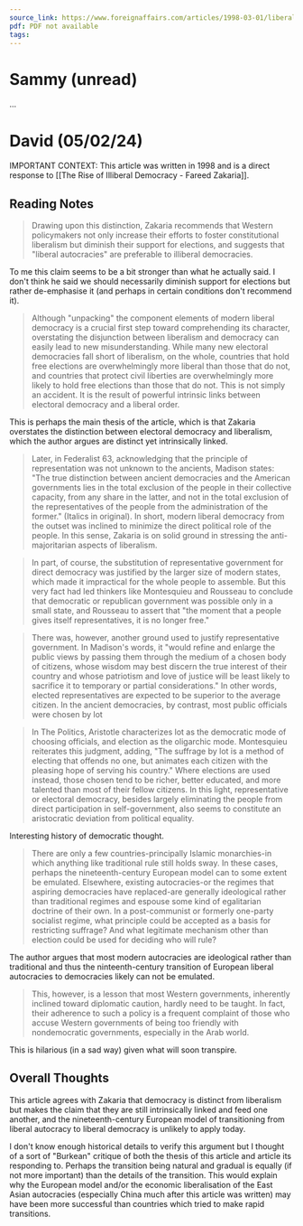 ```yaml
---
source_link: https://www.foreignaffairs.com/articles/1998-03-01/liberalism-and-democracy-cant-have-one-without-other
pdf: PDF not available
tags:
---
```

# Sammy (unread)

...

# David (05/02/24)

IMPORTANT CONTEXT: This article was written in 1998 and is a direct response to [[The Rise of Illiberal Democracy - Fareed Zakaria]].

## Reading Notes

>Drawing upon this distinction, Zakaria recommends that Western policymakers not only increase their efforts to foster constitutional liberalism but diminish their support for elections, and suggests that "liberal autocracies" are preferable to illiberal democracies.

To me this claim seems to be a bit stronger than what he actually said. I don't think he said we should necessarily diminish support for elections but rather de-emphasise it (and perhaps in certain conditions don't recommend it).

> Although "unpacking" the component elements of modern liberal democracy is a crucial first step toward comprehending its character, overstating the disjunction between liberalism and democracy can easily lead to new misunderstanding. While many new electoral democracies fall short of liberalism, on the whole, countries that hold free elections are overwhelmingly more liberal than those that do not, and countries that protect civil liberties are overwhelmingly more likely to hold free elections than those that do not. This is not simply an accident. It is the result of powerful intrinsic links between electoral democracy and a liberal order.

This is perhaps the main thesis of the article, which is that Zakaria overstates the distinction between electoral democracy and liberalism, which the author argues are distinct yet intrinsically linked. 

>Later, in Federalist 63, acknowledging that the principle of representation was not unknown to the ancients, Madison states: "The true distinction between ancient democracies and the American governments lies in the total exclusion of the people in their collective capacity, from any share in the latter, and not in the total exclusion of the representatives of the people from the administration of the former." (Italics in original). In short, modern liberal democracy from the outset was inclined to minimize the direct political role of the people. In this sense, Zakaria is on solid ground in stressing the anti-majoritarian aspects of liberalism.

>In part, of course, the substitution of representative government for direct democracy was justified by the larger size of modern states, which made it impractical for the whole people to assemble. But this very fact had led thinkers like Montesquieu and Rousseau to conclude that democratic or republican government was possible only in a small state, and Rousseau to assert that "the moment that a people gives itself representatives, it is no longer free." 

>There was, however, another ground used to justify representative government. In Madison's words, it "would refine and enlarge the public views by passing them through the medium of a chosen body of citizens, whose wisdom may best discern the true interest of their country and whose patriotism and love of justice will be least likely to sacrifice it to temporary or partial considerations." In other words, elected representatives are expected to be superior to the average citizen. In the ancient democracies, by contrast, most public officials were chosen by lot

>In The Politics, Aristotle characterizes lot as the democratic mode of choosing officials, and election as the oligarchic mode. Montesquieu reiterates this judgment, adding, "The suffrage by lot is a method of electing that offends no one, but animates each citizen with the pleasing hope of serving his country." Where elections are used instead, those chosen tend to be richer, better educated, and more talented than most of their fellow citizens. In this light, representative or electoral democracy, besides largely eliminating the people from direct participation in self-government, also seems to constitute an aristocratic deviation from political equality.

Interesting history of democratic thought.

>There are only a few countries-principally Islamic monarchies-in which anything like traditional rule still holds sway. In these cases, perhaps the nineteenth-century European model can to some extent be emulated. Elsewhere, existing autocracies-or the regimes that aspiring democracies have replaced-are generally ideological rather than traditional regimes and espouse some kind of egalitarian doctrine of their own. In a post-communist or formerly one-party socialist regime, what principle could be accepted as a basis for restricting suffrage? And what legitimate mechanism other than election could be used for deciding who will rule?

The author argues that most modern autocracies are ideological rather than traditional and thus the ninteenth-century transition of European liberal autocracies to democracies likely can not be emulated. 

>This, however, is a lesson that most Western governments, inherently inclined toward diplomatic caution, hardly need to be taught. In fact, their adherence to such a policy is a frequent complaint of those who accuse Western governments of being too friendly with nondemocratic governments, especially in the Arab world.

This is hilarious (in a sad way) given what will soon transpire. 
## Overall Thoughts

This article agrees with Zakaria that democracy is distinct from liberalism but makes the claim that they are still intrinsically linked and feed one another, and the nineteenth-century European model of transitioning from liberal autocracy to liberal democracy is unlikely to apply today. 

I don't know enough historical details to verify this argument but I thought of a sort of 
"Burkean" critique of both the thesis of this article and article its responding to. Perhaps the transition being natural and gradual is equally (if not more important) than the details of the transition. This would explain why the European model and/or the economic liberalisation of the East Asian autocracies (especially China much after this article was written) may have been more successful than countries which tried to make rapid transitions. 



